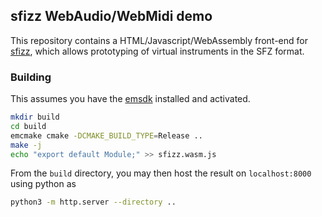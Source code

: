 ## sfizz WebAudio/WebMidi demo

This repository contains a HTML/Javascript/WebAssembly front-end for [sfizz](https://sfz.tools/sfizz), which allows prototyping of virtual instruments in the SFZ format.

### Building

This assumes you have the [emsdk](https://github.com/emscripten-core/emsdk) installed and activated.
```sh
mkdir build
cd build
emcmake cmake -DCMAKE_BUILD_TYPE=Release ..
make -j
echo "export default Module;" >> sfizz.wasm.js
```

From the `build` directory, you may then host the result on `localhost:8000` using python as
```sh
python3 -m http.server --directory ..
```